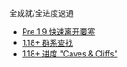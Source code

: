 全成就/全进度速通

- [Pre 1.9 快速离开要塞](https://www.bilibili.com/video/BV1Eb4y1h7eL)
- [1.18+ 群系查找](https://www.bilibili.com/video/BV1CS4y147id)
- [1.18+ 进度 "Caves & Cliffs"](https://www.bilibili.com/video/BV1MY4y147Z4)

